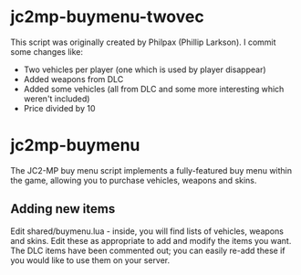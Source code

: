 # jc2mp-buymenu-twovec
This script was originally created by Philpax (Phillip Larkson). I commit some changes like:
- Two vehicles per player (one which is used by player disappear)
- Added weapons from DLC
- Added some vehicles (all from DLC and some more interesting which weren't included)
- Price divided by 10

# jc2mp-buymenu

The JC2-MP buy menu script implements a fully-featured buy menu within the game, allowing you to purchase vehicles, weapons and skins.

## Adding new items

Edit shared/buymenu.lua - inside, you will find lists of vehicles, weapons and skins. Edit these as appropriate to add and modify the items you want. The DLC items have been commented out; you can easily re-add these if you would like to use them on your server.
